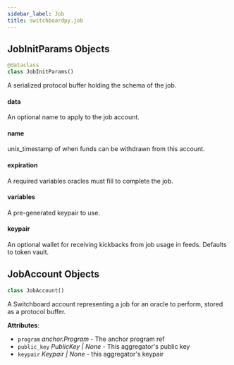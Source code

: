 ```yaml
---
sidebar_label: Job
title: switchboardpy.job
---
```


## JobInitParams Objects

```python
@dataclass
class JobInitParams()
```

A serialized protocol buffer holding the schema of the job.

#### data

An optional name to apply to the job account.

#### name

unix_timestamp of when funds can be withdrawn from this account.

#### expiration

A required variables oracles must fill to complete the job.

#### variables

A pre-generated keypair to use.

#### keypair

An optional wallet for receiving kickbacks from job usage in feeds.
Defaults to token vault.

## JobAccount Objects

```python
class JobAccount()
```

A Switchboard account representing a job for an oracle to perform, stored as
a protocol buffer.

**Attributes**:

- `program` _anchor.Program_ - The anchor program ref
- `public_key` _PublicKey | None_ - This aggregator&#x27;s public key
- `keypair` _Keypair | None_ - this aggregator&#x27;s keypair
